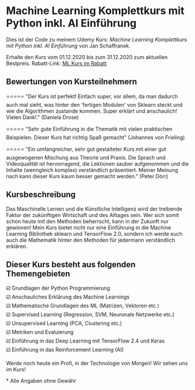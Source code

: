 # Machine Learning Komplettkurs mit Python inkl. AI Einführung

Dies ist der Code zu meinem Udemy Kurs:
*Machine Learning Komplettkurs mit Python inkl. AI Einführung* von Jan Schaffranek.

Erhalte den Kurs vom 01.12.2020 bis zum 31.12.2020 zum aktuellen Bestpreis.
Rabatt-Link: [ML Kurs im Rabatt](https://www.udemy.com/course/machine-learning-grundlagen-mit-python-inkl-ai-einfuhrung/?couponCode=FRANNECK_DEC_2020)

## Bewertungen von Kursteilnehmern

⭐⭐⭐⭐⭐ "Der Kurs ist perfekt! Einfach super, vor allem, da man dadurch auch mal sieht, was hinter den 'fertigen Modulen' von Sklearn steckt und wie die Algorithmen zustande kommen. Super erklärt und anschaulich! Vielen Dank!." (Daniela Drose)

⭐⭐⭐⭐⭐ "Sehr gute Einführung in die Thematik mit vielen praktischen Beispielen. Dieser Kurs hat richtig Spaß gemacht" (Johannes von Frieling)

⭐⭐⭐⭐⭐ "Ein umfangreicher, sehr gut gestalteter Kurs mit einer gut ausgewogenen Mischung aus Theorie und Praxis. Die Sprach und Videoqualität ist hervorragend, die Lektionen sauber aufgenommen und die Inhalte (wenngleich komplex) verständlich präsentiert. Meiner Meinung nach kann dieser Kurs kaum besser gemacht werden."  (Peter Dörr)

## Kursbeschreibung

Das Maschinelle Lernen und die Künstliche Intelligenz wird der treibende Faktor der zukünftigen Wirtschaft und des Alltages sein.
Wer sich somit schon heute mit den Methoden beherrscht, kann in der Zukunft nur gewinnen!
Mein Kurs bietet nicht nur eine Einführung in die Machine Learning Bibliothek sklearn und TensorFlow 2.0, sondern ich werde euch auch die Mathematik hinter den Methoden für jedermann verständlich erklären.

## Dieser Kurs besteht aus folgenden Themengebieten

☑️ Grundlagen der Python Programmierung  
☑️ Anschauliches Erklärung des Machine Learnings  
☑️ Mathematische Grundlagen des ML (Matrizen, Vektoren etc.)  
☑️ Supervised Learning (Regression, SVM, Neuronale Netzwerke etc.)  
☑️ Unsupervised Learning (PCA, Clustering etc.)  
☑️ Metriken und Evaluierung  
☑️ Einführung in das Deep Learning mit TensorFlow 2.4 und Keras  
☑️ Einführung in das Reinforcement Learning (AI)  

Werde noch heute ein Profi, in der Technologie von Morgen!
Wir sehen uns im Kurs!


\* Alle Angaben ohne Gewähr
